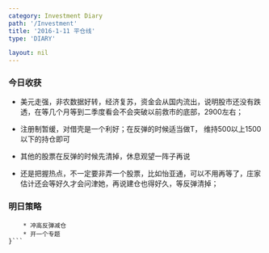 ```yaml
---
category: Investment Diary
path: '/Investment'
title: '2016-1-11 平仓线'
type: 'DIARY'

layout: nil
---
```


### 今日收获

* 美元走强，非农数据好转，经济复苏，资金会从国内流出，说明股市还没有跌透，在等几个月等到二季度看会不会突破以前救市的底部，2900左右；

* 注册制暂缓，对借壳是一个利好；在反弹的时候适当做T， 维持500以上1500以下的持仓即可

* 其他的股票在反弹的时候先清掉，休息观望一阵子再说

* 还是把握热点，不一定要非弄一个股票，比如怡亚通，可以不用再等了，庄家估计还会等好久才会问津她，再说建仓也得好久，等反弹清掉；


### 明日策略

```{
    * 冲高反弹减仓
    * 开一个专题
}```
